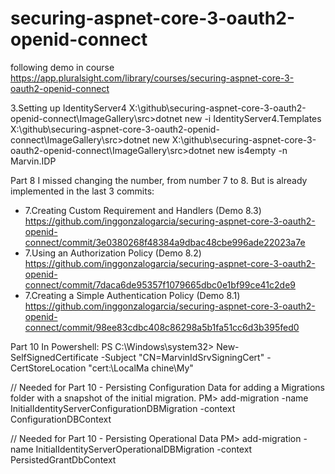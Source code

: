 # securing-aspnet-core-3-oauth2-openid-connect
following demo in course https://app.pluralsight.com/library/courses/securing-aspnet-core-3-oauth2-openid-connect

3.Setting up IdentityServer4
X:\github\securing-aspnet-core-3-oauth2-openid-connect\ImageGallery\src>dotnet new -i IdentityServer4.Templates 
X:\github\securing-aspnet-core-3-oauth2-openid-connect\ImageGallery\src>dotnet new 
X:\github\securing-aspnet-core-3-oauth2-openid-connect\ImageGallery\src>dotnet new is4empty -n Marvin.IDP 



Part 8 I missed changing the number, from number 7 to 8. But is already implemented in the last 3 commits:
- 7.Creating Custom Requirement and Handlers (Demo 8.3)
  https://github.com/inggonzalogarcia/securing-aspnet-core-3-oauth2-openid-connect/commit/3e0380268f48384a9dbac48cbe996ade22023a7e
- 7.Using an Authorization Policy (Demo 8.2)
  https://github.com/inggonzalogarcia/securing-aspnet-core-3-oauth2-openid-connect/commit/7daca6de95357f1079665dbc0e1bf99ce41c2de9
- 7.Creating a Simple Authentication Policy (Demo 8.1)
  https://github.com/inggonzalogarcia/securing-aspnet-core-3-oauth2-openid-connect/commit/98ee83cdbc408c86298a5b1fa51cc6d3b395fed0



Part 10 In Powershell: PS C:\Windows\system32> New-SelfSignedCertificate -Subject "CN=MarvinIdSrvSigningCert" -CertStoreLocation "cert:\LocalMa
chine\My"

// Needed for Part 10 - Persisting Configuration Data for adding a Migrations folder with a snapshot of the initial migration.
PM> add-migration -name InitialIdentityServerConfigurationDBMigration -context ConfigurationDBContext

// Needed for Part 10 - Persisting Operational Data
PM> add-migration -name InitialIdentityServerOperationalDBMigration -context PersistedGrantDbContext
